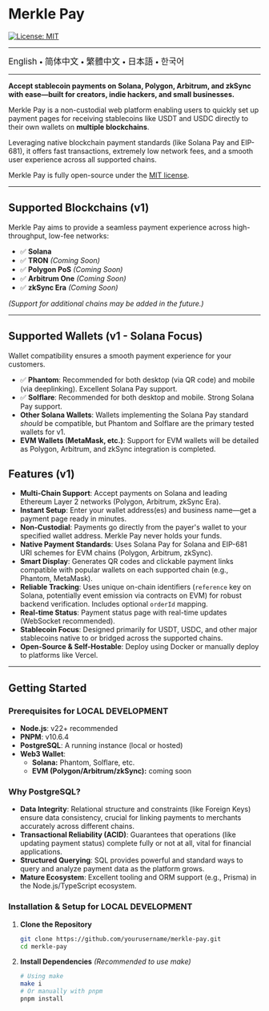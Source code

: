 # Merkle Pay

[![License: MIT](https://img.shields.io/badge/License-MIT-yellow.svg)](LICENSE)

---

<a href="README.md" style="text-decoration: none;"><span style="font-size: larger;">English</span></a> <span> • </span>
<a href="README_zh-CN.md" style="text-decoration: none;"><span style="font-size: larger;">简体中文</span></a> <span> • </span>
<a href="README_zh-TW.md" style="text-decoration: none;"><span style="font-size: larger;">繁體中文</span></a> <span> • </span>
<a href="README_jp.md" style="text-decoration: none;"><span style="font-size: larger;">日本語</span></a><span> • </span>
<a href="README_kr.md" style="text-decoration: none;"><span style="font-size: larger;">한국어</span></a>

---

**Accept stablecoin payments on Solana, Polygon, Arbitrum, and zkSync with ease—built for creators, indie hackers, and small businesses.**

Merkle Pay is a non-custodial web platform enabling users to quickly set up payment pages for receiving stablecoins like USDT and USDC directly to their own wallets on **multiple blockchains**.

Leveraging native blockchain payment standards (like Solana Pay and EIP-681), it offers fast transactions, extremely low network fees, and a smooth user experience across all supported chains.

Merkle Pay is fully open-source under the [MIT license](LICENSE).

---

## Supported Blockchains (v1)

Merkle Pay aims to provide a seamless payment experience across high-throughput, low-fee networks:

- ✅ **Solana**
- ✅ **TRON** _(Coming Soon)_
- ✅ **Polygon PoS** _(Coming Soon)_
- ✅ **Arbitrum One** _(Coming Soon)_
- ✅ **zkSync Era** _(Coming Soon)_

_(Support for additional chains may be added in the future.)_

---

## Supported Wallets (v1 - Solana Focus)

Wallet compatibility ensures a smooth payment experience for your customers.

- ✅ **Phantom**: Recommended for both desktop (via QR code) and mobile (via deeplinking). Excellent Solana Pay support.
- ✅ **Solflare**: Recommended for both desktop and mobile. Strong Solana Pay support.
- **Other Solana Wallets**: Wallets implementing the Solana Pay standard _should_ be compatible, but Phantom and Solflare are the primary tested wallets for v1.
- **EVM Wallets (MetaMask, etc.)**: Support for EVM wallets will be detailed as Polygon, Arbitrum, and zkSync integration is completed.

## Features (v1)

- **Multi-Chain Support**: Accept payments on Solana and leading Ethereum Layer 2 networks (Polygon, Arbitrum, zkSync Era).
- **Instant Setup**: Enter your wallet address(es) and business name—get a payment page ready in minutes.
- **Non-Custodial**: Payments go directly from the payer's wallet to your specified wallet address. Merkle Pay never holds your funds.
- **Native Payment Standards**: Uses Solana Pay for Solana and EIP-681 URI schemes for EVM chains (Polygon, Arbitrum, zkSync).
- **Smart Display**: Generates QR codes and clickable payment links compatible with popular wallets on each supported chain (e.g., Phantom, MetaMask).
- **Reliable Tracking**: Uses unique on-chain identifiers (`reference` key on Solana, potentially event emission via contracts on EVM) for robust backend verification. Includes optional `orderId` mapping.
- **Real-time Status**: Payment status page with real-time updates (WebSocket recommended).
- **Stablecoin Focus**: Designed primarily for USDT, USDC, and other major stablecoins native to or bridged across the supported chains.
- **Open-Source & Self-Hostable**: Deploy using Docker or manually deploy to platforms like Vercel.

---

## Getting Started

### Prerequisites for LOCAL DEVELOPMENT

- **Node.js**: v22+ recommended
- **PNPM**: v10.6.4
- **PostgreSQL**: A running instance (local or hosted)
- **Web3 Wallet**:
  - **Solana:** Phantom, Solflare, etc.
  - **EVM (Polygon/Arbitrum/zkSync):** coming soon

### Why PostgreSQL?

- **Data Integrity**: Relational structure and constraints (like Foreign Keys) ensure data consistency, crucial for linking payments to merchants accurately across different chains.
- **Transactional Reliability (ACID)**: Guarantees that operations (like updating payment status) complete fully or not at all, vital for financial applications.
- **Structured Querying**: SQL provides powerful and standard ways to query and analyze payment data as the platform grows.
- **Mature Ecosystem**: Excellent tooling and ORM support (e.g., Prisma) in the Node.js/TypeScript ecosystem.

### Installation & Setup for LOCAL DEVELOPMENT

1.  **Clone the Repository**

    ```bash
    git clone https://github.com/yourusername/merkle-pay.git
    cd merkle-pay
    ```

2.  **Install Dependencies**
    _(Recommended to use make)_

    ```bash
    # Using make
    make i
    # Or manually with pnpm
    pnpm install
    ```
